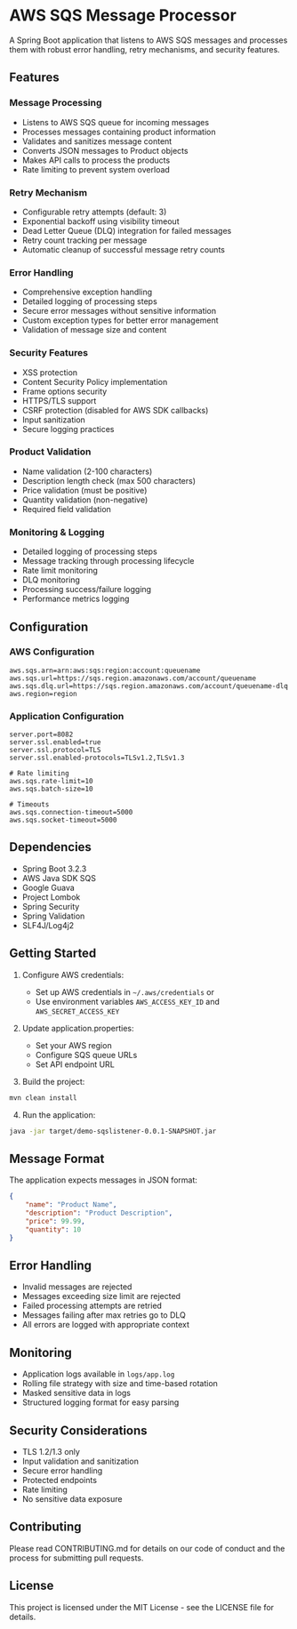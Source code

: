 # AWS SQS Message Processor

A Spring Boot application that listens to AWS SQS messages and processes them with robust error handling, retry mechanisms, and security features.

## Features

### Message Processing
- Listens to AWS SQS queue for incoming messages
- Processes messages containing product information
- Validates and sanitizes message content
- Converts JSON messages to Product objects
- Makes API calls to process the products
- Rate limiting to prevent system overload

### Retry Mechanism
- Configurable retry attempts (default: 3)
- Exponential backoff using visibility timeout
- Dead Letter Queue (DLQ) integration for failed messages
- Retry count tracking per message
- Automatic cleanup of successful message retry counts

### Error Handling
- Comprehensive exception handling
- Detailed logging of processing steps
- Secure error messages without sensitive information
- Custom exception types for better error management
- Validation of message size and content

### Security Features
- XSS protection
- Content Security Policy implementation
- Frame options security
- HTTPS/TLS support
- CSRF protection (disabled for AWS SDK callbacks)
- Input sanitization
- Secure logging practices

### Product Validation
- Name validation (2-100 characters)
- Description length check (max 500 characters)
- Price validation (must be positive)
- Quantity validation (non-negative)
- Required field validation

### Monitoring & Logging
- Detailed logging of processing steps
- Message tracking through processing lifecycle
- Rate limit monitoring
- DLQ monitoring
- Processing success/failure logging
- Performance metrics logging

## Configuration

### AWS Configuration
```properties
aws.sqs.arn=arn:aws:sqs:region:account:queuename
aws.sqs.url=https://sqs.region.amazonaws.com/account/queuename
aws.sqs.dlq.url=https://sqs.region.amazonaws.com/account/queuename-dlq
aws.region=region
```

### Application Configuration
```properties
server.port=8082
server.ssl.enabled=true
server.ssl.protocol=TLS
server.ssl.enabled-protocols=TLSv1.2,TLSv1.3

# Rate limiting
aws.sqs.rate-limit=10
aws.sqs.batch-size=10

# Timeouts
aws.sqs.connection-timeout=5000
aws.sqs.socket-timeout=5000
```

## Dependencies
- Spring Boot 3.2.3
- AWS Java SDK SQS
- Google Guava
- Project Lombok
- Spring Security
- Spring Validation
- SLF4J/Log4j2

## Getting Started

1. Configure AWS credentials:
   - Set up AWS credentials in `~/.aws/credentials` or
   - Use environment variables `AWS_ACCESS_KEY_ID` and `AWS_SECRET_ACCESS_KEY`

2. Update application.properties:
   - Set your AWS region
   - Configure SQS queue URLs
   - Set API endpoint URL

3. Build the project:
```bash
mvn clean install
```

4. Run the application:
```bash
java -jar target/demo-sqslistener-0.0.1-SNAPSHOT.jar
```

## Message Format
The application expects messages in JSON format:
```json
{
    "name": "Product Name",
    "description": "Product Description",
    "price": 99.99,
    "quantity": 10
}
```

## Error Handling
- Invalid messages are rejected
- Messages exceeding size limit are rejected
- Failed processing attempts are retried
- Messages failing after max retries go to DLQ
- All errors are logged with appropriate context

## Monitoring
- Application logs available in `logs/app.log`
- Rolling file strategy with size and time-based rotation
- Masked sensitive data in logs
- Structured logging format for easy parsing

## Security Considerations
- TLS 1.2/1.3 only
- Input validation and sanitization
- Secure error handling
- Protected endpoints
- Rate limiting
- No sensitive data exposure

## Contributing
Please read CONTRIBUTING.md for details on our code of conduct and the process for submitting pull requests.

## License
This project is licensed under the MIT License - see the LICENSE file for details. 